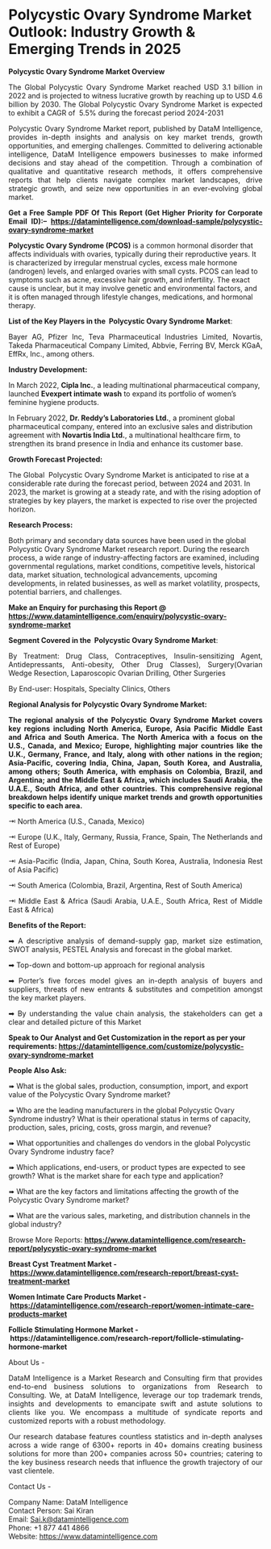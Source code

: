 <p><h1>Polycystic Ovary Syndrome Market Outlook: Industry Growth & Emerging Trends in 2025</h1></p><p><strong>Polycystic Ovary Syndrome Market Overview</strong></p>
<p style="text-align: justify;">The Global Polycystic Ovary Syndrome Market reached USD 3.1 billion in 2022 and is projected to witness lucrative growth by reaching up to USD 4.6 billion by 2030. The Global Polycystic Ovary Syndrome Market is expected to exhibit a CAGR of&nbsp; 5.5% during the forecast period 2024-2031</p>
<p style="text-align: justify;">Polycystic Ovary Syndrome Market report, published by DataM Intelligence, provides in-depth insights and analysis on key market trends, growth opportunities, and emerging challenges. Committed to delivering actionable intelligence, DataM Intelligence empowers businesses to make informed decisions and stay ahead of the competition. Through a combination of qualitative and quantitative research methods, it offers comprehensive reports that help clients navigate complex market landscapes, drive strategic growth, and seize new opportunities in an ever-evolving global market.</p>
<p style="text-align: justify;"><strong>Get a Free Sample PDF Of This Report (Get Higher Priority for Corporate Email ID):&ndash; <a href="https://datamintelligence.com/download-sample/polycystic-ovary-syndrome-market">https://datamintelligence.com/download-sample/polycystic-ovary-syndrome-market</a></strong></p>
<p><strong>Polycystic Ovary Syndrome (PCOS)</strong> is a common hormonal disorder that affects individuals with ovaries, typically during their reproductive years. It is characterized by irregular menstrual cycles, excess male hormone (androgen) levels, and enlarged ovaries with small cysts. PCOS can lead to symptoms such as acne, excessive hair growth, and infertility. The exact cause is unclear, but it may involve genetic and environmental factors, and it is often managed through lifestyle changes, medications, and hormonal therapy.</p>
<p style="text-align: justify;"><strong>List of the Key Players in the&nbsp; Polycystic Ovary Syndrome Market</strong>: &nbsp;</p>
<p style="text-align: justify;">Bayer AG, Pfizer Inc, Teva Pharmaceutical Industries Limited, Novartis, Takeda Pharmaceutical Company Limited, Abbvie, Ferring BV, Merck KGaA, EffRx, Inc., among others.&nbsp;</p>
<p style="text-align: justify;"><strong>Industry Development:</strong></p>
<p>In March 2022, <strong>Cipla Inc.</strong>, a leading multinational pharmaceutical company, launched <strong>Evexpert intimate wash</strong> to expand its portfolio of women&rsquo;s feminine hygiene products.</p>
<p>In February 2022, <strong>Dr. Reddy&rsquo;s Laboratories Ltd.</strong>, a prominent global pharmaceutical company, entered into an exclusive sales and distribution agreement with <strong>Novartis India Ltd.</strong>, a multinational healthcare firm, to strengthen its brand presence in India and enhance its customer base.</p>
<p><strong>Growth Forecast Projected:</strong></p>
<p>The Global&nbsp; Polycystic Ovary Syndrome Market is anticipated to rise at a considerable rate during the forecast period, between 2024 and 2031. In 2023, the market is growing at a steady rate, and with the rising adoption of strategies by key players, the market is expected to rise over the projected horizon.</p>
<p><strong>Research Process:</strong></p>
<p>Both primary and secondary data sources have been used in the global Polycystic Ovary Syndrome Market research report. During the research process, a wide range of industry-affecting factors are examined, including governmental regulations, market conditions, competitive levels, historical data, market situation, technological advancements, upcoming developments, in related businesses, as well as market volatility, prospects, potential barriers, and challenges.</p>
<p style="text-align: left;"><strong>Make an Enquiry for purchasing this Report @ <a href="https://www.datamintelligence.com/enquiry/polycystic-ovary-syndrome-market">https://www.datamintelligence.com/enquiry/polycystic-ovary-syndrome-market</a></strong></p>
<p style="text-align: justify;"><strong>Segment Covered in the&nbsp; Polycystic Ovary Syndrome Market</strong>:</p>
<p style="text-align: justify;">By Treatment: Drug Class, Contraceptives, Insulin-sensitizing Agent, Antidepressants, Anti-obesity, Other Drug Classes), Surgery(Ovarian Wedge Resection, Laparoscopic Ovarian Drilling, Other Surgeries</p>
<p style="text-align: justify;">By End-user: Hospitals, Specialty Clinics, Others</p>
<p style="text-align: justify;"><strong>Regional Analysis for Polycystic Ovary Syndrome Market:</strong></p>
<p style="text-align: justify;"><strong>The regional analysis of the Polycystic Ovary Syndrome Market covers key regions including North America, Europe, Asia Pacific Middle East and Africa and South America. The North America with a focus on the U.S., Canada, and Mexico; Europe, highlighting major countries like the U.K., Germany, France, and Italy, along with other nations in the region; Asia-Pacific, covering India, China, Japan, South Korea, and Australia, among others; South America, with emphasis on Colombia, Brazil, and Argentina; and the Middle East &amp; Africa, which includes Saudi Arabia, the U.A.E., South Africa, and other countries. This comprehensive regional breakdown helps identify unique market trends and growth opportunities specific to each area.</strong></p>
<p style="text-align: justify;">⇥ North America (U.S., Canada, Mexico)</p>
<p style="text-align: justify;">⇥ Europe (U.K., Italy, Germany, Russia, France, Spain, The Netherlands and Rest of Europe)</p>
<p style="text-align: justify;">⇥ Asia-Pacific (India, Japan, China, South Korea, Australia, Indonesia Rest of Asia Pacific)</p>
<p style="text-align: justify;">⇥ South America (Colombia, Brazil, Argentina, Rest of South America)</p>
<p style="text-align: justify;">⇥ Middle East &amp; Africa (Saudi Arabia, U.A.E., South Africa, Rest of Middle East &amp; Africa)</p>
<p style="text-align: justify;"><strong>Benefits of the Report:</strong></p>
<p style="text-align: justify;">➡ A descriptive analysis of demand-supply gap, market size estimation, SWOT analysis, PESTEL Analysis and forecast in the global market.</p>
<p style="text-align: justify;">➡ Top-down and bottom-up approach for regional analysis</p>
<p style="text-align: justify;">➡ Porter&rsquo;s five forces model gives an in-depth analysis of buyers and suppliers, threats of new entrants &amp; substitutes and competition amongst the key market players.</p>
<p style="text-align: justify;">➡ By understanding the value chain analysis, the stakeholders can get a clear and detailed picture of this Market</p>
<p style="text-align: left;"><strong>Speak to Our Analyst and Get Customization in the report as per your requirements: <a href="https://datamintelligence.com/customize/polycystic-ovary-syndrome-market">https://datamintelligence.com/customize/polycystic-ovary-syndrome-market</a></strong></p>
<p style="text-align: justify;"><strong>People Also Ask:</strong></p>
<p>➠ What is the global sales, production, consumption, import, and export value of the Polycystic Ovary Syndrome market?</p>
<p>➠ Who are the leading manufacturers in the global Polycystic Ovary Syndrome industry? What is their operational status in terms of capacity, production, sales, pricing, costs, gross margin, and revenue?</p>
<p>➠ What opportunities and challenges do vendors in the global Polycystic Ovary Syndrome industry face?</p>
<p>➠ Which applications, end-users, or product types are expected to see growth? What is the market share for each type and application?</p>
<p>➠ What are the key factors and limitations affecting the growth of the Polycystic Ovary Syndrome market?</p>
<p>➠ What are the various sales, marketing, and distribution channels in the global industry?</p>
<p>Browse More&nbsp;Reports: <strong><a href="https://www.datamintelligence.com/research-report/polycystic-ovary-syndrome-market">https://www.datamintelligence.com/research-report/polycystic-ovary-syndrome-market</a></strong></p>
<p><strong>Breast Cyst Treatment Market -&nbsp;<a href="https://www.datamintelligence.com/research-report/breast-cyst-treatment-market">https://www.datamintelligence.com/research-report/breast-cyst-treatment-market</a></strong></p>
<p><strong>Women Intimate Care Products Market -&nbsp;<a href="https://datamintelligence.com/research-report/women-intimate-care-products-market">https://datamintelligence.com/research-report/women-intimate-care-products-market</a></strong></p>
<p><strong>Follicle Stimulating Hormone Market -&nbsp;https://datamintelligence.com/research-report/follicle-stimulating-hormone-market</strong></p>
<p style="text-align: justify;">About Us -</p>
<p style="text-align: justify;">DataM Intelligence is a Market Research and Consulting firm that provides end-to-end business solutions to organizations from Research to Consulting. We, at DataM Intelligence, leverage our top trademark trends, insights and developments to emancipate swift and astute solutions to clients like you. We encompass a multitude of syndicate reports and customized reports with a robust methodology.</p>
<p style="text-align: justify;">Our research database features countless statistics and in-depth analyses across a wide range of 6300+ reports in 40+ domains creating business solutions for more than 200+ companies across 50+ countries; catering to the key business research needs that influence the growth trajectory of our vast clientele.</p>
<p>Contact Us -</p>
<p>Company Name: DataM Intelligence<br />Contact Person: Sai Kiran<br />Email: <a href="mailto:Sai.k@datamintelligence.com">Sai.k@datamintelligence.com</a>&nbsp;<br />Phone: +1 877 441 4866<br />Website: <a href="https://www.datamintelligence.com">https://www.datamintelligence.com</a>&nbsp;</p>
